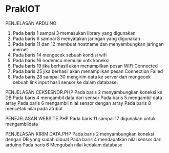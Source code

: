 # PrakIOT
PENJELASAN ARDUINO
1. Pada baris 1 sampai 3 memasukan library yang digunakan
2. Pada baris 6 sampai 8 menyatakan jaringan yang digunakan
3. Pada baris 11 dan 12 membuat hostname dan menyambungkan jaringan inernet
4. Pada baris 14 mengecek sebuah kondisi wifi
5. Pada baris 16 nodemcu memulai untk koneksi
6. Pada baris 19 jika berhasil akan menampilkan pesan WiFi Connected
7. Pada baris 25  jika berhasil akan menampilkan pesan Connection Failed
8. Pada baris 28 sampai 30 mengirim data ke server dan mengecek sebuah link input hasil sensor ke dalam database.

PENJELASAN CEKSESNOR.PHP
Pada baris 2  menyambungkan koneksi ke DB
Pada baris 4  mengambil data dari sensor
Pada baris 5  mengambil data array
Pada baris 6  mengambil nilai sensor dengan array
Pada baris 8  mencetak nilai pada atribut

PENEJELASAN WEBSITE.PHP
Pada baris 11 sampai 17 digunakan untuk mengambildata

PENJELASAN KIRIM DATA.PHP
Pada baris 2 menyambungkan koneksi dengan DB yang sudah dibuat
Pada baris 4  mendapatkan nilai sensor dari arduino
Pada baris 6 Mengubah nilai kedalam database
